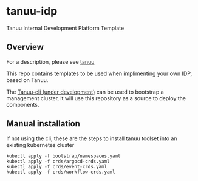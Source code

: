 # tanuu-idp
Tanuu Internal Development Platform Template

## Overview
For a description, please see [tanuu](https://tanuu.fi)

This repo contains templates to be used when implimenting your own IDP, based on Tanuu.

The [Tanuu-cli (under development)](https://github.com/tanuuidp/tanuu-cli) can be used to bootstrap a management cluster, it will use this repository as a source to deploy the components.

## Manual installation
If not using the cli, these are the steps to install tanuu toolset into an existing kubernetes cluster

```
kubectl apply -f bootstrap/namespaces.yaml
kubectl apply -f crds/argocd-crds.yaml  
kubectl apply -f crds/event-crds.yaml 
kubectl apply -f crds/workflow-crds.yaml 


```
